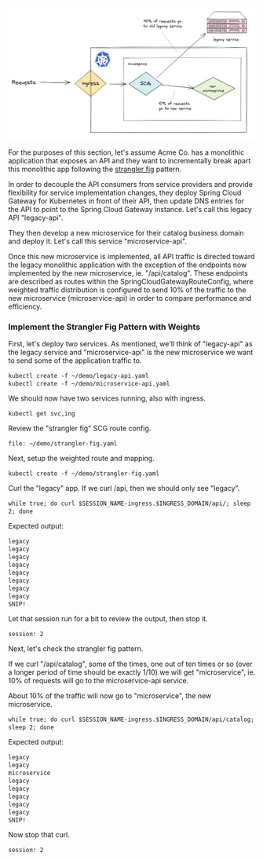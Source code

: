

![strangler fig pattern - weighted routes](images/strangler-fig1.jpg)

For the purposes of this section, let's assume Acme Co. has a monolithic application that exposes an API and they want to incrementally break apart this monolithic app following the [strangler fig](https://martinfowler.com/bliki/StranglerFigApplication.html) pattern. 

In order to decouple the API consumers from service providers and provide flexibility for service implementation changes, they deploy Spring Cloud Gateway for Kubernetes in front of their API, then update DNS entries for the API to point to the Spring Cloud Gateway instance. Let's call this legacy API "legacy-api". 

They then develop a new microservice for their catalog business domain and deploy it. Let's call this service "microservice-api".

Once this new microservice is implemented, all API traffic is directed toward the legacy monolithic application with the exception of the endpoints now implemented by the new microservice, ie. "/api/catalog". These endpoints are described as routes within the SpringCloudGatewayRouteConfig, where weighted traffic distribution is configured to send 10% of the traffic to the new microservice (microservice-api) in order to compare performance and efficiency.

### Implement the Strangler Fig Pattern with Weights

First, let's deploy two services. As mentioned, we'll think of "legacy-api" as the legacy service and "microservice-api" is the new microservice we want to send some of the application traffic to.

```execute-1
kubectl create -f ~/demo/legacy-api.yaml
kubectl create -f ~/demo/microservice-api.yaml
```

We should now have two services running, also with ingress.

```execute-1
kubectl get svc,ing
```

Review the "strangler fig" SCG route config.

```editor:open-file
file: ~/demo/strangler-fig.yaml
```

Next, setup the weighted route and mapping.

```execute-1
kubectl create -f ~/demo/strangler-fig.yaml
```

Curl the "legacy" app. If we curl /api, then we should only see "legacy".

```execute-2
while true; do curl $SESSION_NAME-ingress.$INGRESS_DOMAIN/api/; sleep 2; done
```

Expected output:

```
legacy
legacy
legacy
legacy
legacy
legacy
legacy
legacy
SNIP!
```

Let that session run for a bit to review the output, then stop it.

```terminal:interrupt
session: 2
```

Next, let's check the strangler fig pattern.

If we curl "/api/catalog", some of the times, one out of ten times or so (over a longer period of time should be exactly 1/10) we will get "microservice", ie. 10% of requests will go to the microservice-api service.

About 10% of the traffic will now go to "microservice", the new microservice.

```execute-2
while true; do curl $SESSION_NAME-ingress.$INGRESS_DOMAIN/api/catalog; sleep 2; done
```

Expected output:

```
legacy
legacy
microservice
legacy
legacy
legacy
legacy
legacy
SNIP!
```

Now stop that curl.

```terminal:interrupt
session: 2
```